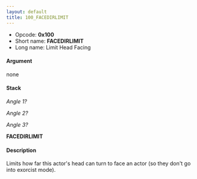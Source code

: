 ```yaml
---
layout: default
title: 100_FACEDIRLIMIT
---
```


-   Opcode: **0x100**
-   Short name: **FACEDIRLIMIT**
-   Long name: Limit Head Facing

#### Argument

none

#### Stack

  
*Angle 1?*

*Angle 2?*

*Angle 3?*

**FACEDIRLIMIT**

#### Description

Limits how far this actor's head can turn to face an actor (so they don't go into exorcist mode).
